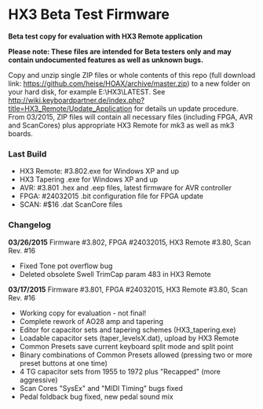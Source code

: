 HX3 Beta Test Firmware
======================

<b>Beta test copy for evaluation with HX3 Remote application</b>

<b>Please note: These files are intended for Beta testers only and may contain undocumented features as well as unknown bugs.</b>

Copy and unzip single ZIP files or whole contents of this repo (full download link: 
https://github.com/heise/HOAX/archive/master.zip) to a new folder on your hard disk, for example E:\HX3\LATEST\. See 
http://wiki.keyboardpartner.de/index.php?title=HX3_Remote/Update_Application for details un update procedure. From
03/2015, ZIP files will contain all necessary files (including FPGA, AVR and ScanCores) plus appropriate HX3 Remote for 
mk3 as well as mk3 boards.

### Last Build

* HX3 Remote: #3.802.exe for Windows XP and up
* HX3 Tapering	    .exe for Windows XP and up
* AVR:  #3.801      .hex and .eep files, latest firmware for AVR controller
* FPGA: #24032015   .bit configuration file for FPGA update
* SCAN: #$16        .dat ScanCore files


### Changelog

<b>03/26/2015</b> Firmware #3.802, FPGA #24032015, HX3 Remote #3.80, Scan Rev. #16

* Fixed Tone pot overflow bug
* Deleted obsolete Swell TrimCap param 483 in HX3 Remote


<b>03/17/2015</b> Firmware #3.801, FPGA #24032015, HX3 Remote #3.80, Scan Rev. #16

* Working copy for evaluation - not final!
* Complete rework of AO28 amp and tapering
* Editor for capacitor sets and tapering schemes (HX3_tapering.exe)
* Loadable capacitor sets (taper_levelsX.dat), upload by HX3 Remote
* Common Presets save current keyboard split mode and split point
* Binary combinations of Common Presets allowed (pressing two or more preset buttons at one time)
* 4 TG capacitor sets from 1955 to 1972 plus "Recapped" (more aggressive)
* Scan Cores "SysEx" and "MIDI Timing" bugs fixed
* Pedal foldback bug fixed, new pedal sound mix

